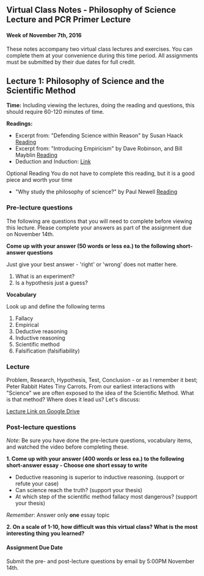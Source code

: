 ## Virtual Class Notes - Philosophy of Science Lecture and PCR Primer Lecture

#### Week of November 7th, 2016


These notes accompany two virtual class lectures and exercises. You can complete them at your convenience during this time period. All assignments must be submitted by their due dates for full credit. 

## Lecture 1: Philosophy of Science and the Scientific Method

**Time:** Including viewing the lectures, doing the reading and questions, this should require 60-120 minutes of time. 

**Readings:**

- Excerpt from: "Defending Science within Reason" by Susan Haack [Reading](../pdfs/Haack_reading.pdf)
- Excerpt from: "Introducing Empiricism" by Dave Robinson, and Bill Mayblin [Reading](../pdfs/empiricisim-cartoons.pdf)
- Deduction and Induction: [Link](http://www.socialresearchmethods.net/kb/dedind.php)

Optional Reading
You do not have to complete this reading, but it is a good piece and worth your time

- "Why study the philosophy of science?" by Paul Newell [Reading](./pdfs/why_study_phil_of_sci.pdf)


### Pre-lecture questions

The following are questions that you will need to complete before viewing this lecture. Please complete your answers as part of the assignment due on November 14th.

**Come up with your answer (50 words or less ea.) to the following short-answer questions**

Just give your best answer - 'right' or 'wrong' does not matter here. 

1. What is an experiment?
2. Is a hypothesis just a guess?

**Vocabulary**

Look up and define the following terms
1. Fallacy
2. Empirical
3. Deductive reasoning
4. Inductive reasoning
5. Scientific method
6. Falsification (falsifiability)  

### Lecture

Problem, Research, Hypothesis, Test, Conclusion - or as I remember it best; Peter Rabbit Hates Tiny Carrots. From our earliest interactions with "Science" we are often exposed to the idea of the Scientific Method. What is that method? Where does it lead us? Let's discuss:

[Lecture Link on Google Drive](https://drive.google.com/open?id=0B8y1JgaXuZuAX1p0MndiQWNIQUE)

### Post-lecture questions
*Note*: Be sure you have done the pre-lecture questions, vocabulary items, and watched the video before completing these. 

**1. Come up with your answer (400 words or less ea.) to the following short-answer essay - Choose one short essay to write**

- Deductive reasoning is superior to inductive reasoning. (support or refute your case) 
- Can science reach the truth? (support your thesis)
- At which step of the scientific method fallacy most dangerous? (support your thesis)

*Remember*: Answer only **one** essay topic

**2. On a scale of 1-10, how difficult was this virtual class? What is the most interesting thing you learned?**


#### Assignment Due Date
Submit the pre- and post-lecture questions by email by 5:00PM November 14th. 

